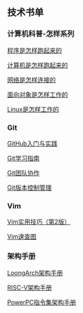 
## 技术书单

### 计算机科普-怎样系列

[程序是怎样跑起来的](https://liuhanxu.gitee.io/mypdf/web/viewer.html?file=How_Work/How_Program_Works.pdf)

[计算机是怎样跑起来的](https://liuhanxu.gitee.io/mypdf/web/viewer.html?file=How_Work/How_Computers_Work.pdf)

[网络是怎样连接的](https://liuhanxu.gitee.io/mypdf/web/viewer.html?file=How_Work/How_Networks_Work.pdf)

[面向对象是怎样工作的](https://liuhanxu.gitee.io/mypdf/web/viewer.html?file=How_Work/How_Objects_Work.pdf)

[Linux是怎样工作的](https://liuhanxu.gitee.io/mypdf/web/viewer.html?file=How_Work/How_Linux_Works.pdf.pdf)

### Git

[GitHub入门与实践](https://liuhanxu.gitee.io/mypdf/web/viewer.html?file=Git/GitHub_Basics_and_Practice.pdf)

[Git学习指南](https://liuhanxu.gitee.io/mypdf/web/viewer.html?file=Git/Git_Learning_Guide.pdf)

[Git团队协作](https://liuhanxu.gitee.io/mypdf/web/viewer.html?file=Git/Git_for_Teams.pdf)

[Git版本控制管理](https://liuhanxu.gitee.io/mypdf/web/viewer.html?file=Git/Version_Control_with_Git.pdf)

### Vim

[Vim实用技巧（第2版）](https://liuhanxu.gitee.io/mypdf/web/viewer.html?file=Vim/Practical_Vim.pdf)

[Vim速查图](https://liuhanxu.gitee.io/mypdf/web/viewer.html?file=Vim/Vim_Cheat_Sheet.pdf)

### 架构手册

[LoongArch架构手册](https://liuhanxu.gitee.io/mypdf/web/viewer.html?file=ISA_Manual/LoongArch_ISA.pdf)

[RISC-V架构手册](https://liuhanxu.gitee.io/mypdf/web/viewer.html?file=ISA_Manual/RISC_V__ISA.pdf)

[PowerPC指令集架构手册](https://liuhanxu.gitee.io/mypdf/web/viewer.html?file=ISA_Manual/PowerPC_ISA.pdf)


<!-- 使用方法 -->
<!-- 1. 把 pdf 文件放入 web 文件夹下，修改README.md并导出为index.html。-->
<!-- 2. git 提交到远程，并手动更新下 pages 服务。-->
<!-- 3. 使用如下链接，填写文件名 xx，在线浏览 pdf 文件。 -->
<!-- https://liuhanxu.gitee.io/pdf/web/viewer.html?file=xx.pdf -->



